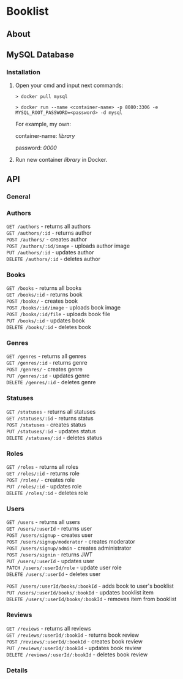# Booklist

## About

## MySQL Database

### Installation

1. Open your cmd and input next commands:

    ```
    > docker pull mysql
    ```
    ```
    > docker run --name <container-name> -p 8080:3306 -e MYSQL_ROOT_PASSWORD=<password> -d mysql
    ```

   For example, my own:
   
   container-name: _library_
   
   password: _0000_

3. Run new container  _library_ in Docker.

## API

### General

### Authors

`GET /authors` - returns all authors <br />
`GET /authors/:id` - returns author <br />
`POST /authors/` - creates author <br />
`POST /authors/:id/image` - uploads author image <br />
`PUT /authors/:id` - updates author <br />
`DELETE /authors/:id` - deletes author <br />

### Books

`GET /books` - returns all books <br />
`GET /books/:id` - returns book <br />
`POST /books/` - creates book <br />
`POST /books/:id/image` - uploads book image <br />
`POST /books/:id/file` - uploads book file <br />
`PUT /books/:id` - updates book <br />
`DELETE /books/:id` - deletes book <br />

### Genres

`GET /genres` - returns all genres <br />
`GET /genres/:id` - returns genre <br />
`POST /genres/` - creates genre <br />
`PUT /genres/:id` - updates genre <br />
`DELETE /genres/:id` - deletes genre <br />

### Statuses

`GET /statuses` - returns all statuses <br />
`GET /statuses/:id` - returns status  <br />
`POST /statuses` - creates status <br />
`PUT /statuses/:id` - updates status <br />
`DELETE /statuses/:id` - deletes status <br />

### Roles

`GET /roles` - returns all roles <br />
`GET /roles/:id` - returns role  <br />
`POST /roles/` - creates role <br />
`PUT /roles/:id` - updates role  <br />
`DELETE /roles/:id` - deletes role  <br />

### Users

`GET /users` - returns all users <br />
`GET /users/:userId` - returns user <br />
`POST /users/signup` - creates user <br />
`POST /users/signup/moderator` - creates moderator <br />
`POST /users/signup/admin` - creates administrator <br />
`POST /users/signin` - returns JWT <br />
`PUT /users/:userId` - updates user <br />
`PATCH /users/:userId/role` - update user role <br />
`DELETE /users/:userId` - deletes user <br />

`POST /users/:userId/books/:bookId` - adds book to user's booklist <br />
`PUT /users/:userId/books/:bookId` - updates booklist item <br />
`DELETE /users/:userId/books/:bookId` - removes item from booklist <br />

### Reviews

`GET /reviews` - returns all reviews <br />
`GET /reviews/:userId/:bookId` - returns book review <br />
`POST /reviews/:userId/:bookId` - creates book review <br />
`PUT /reviews/:userId/:bookId` - updates book review <br />
`DELETE /reviews/:userId/:bookId` - deletes book review <br />

### Details

